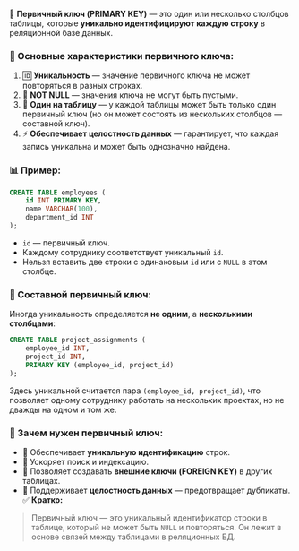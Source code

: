 📌 **Первичный ключ (PRIMARY KEY)** — это один или несколько столбцов таблицы, которые **уникально идентифицируют каждую строку** в реляционной базе данных.
### 🧾 Основные характеристики первичного ключа:
1. 🆔 **Уникальность** — значение первичного ключа не может повторяться в разных строках.
2. 🚫 **NOT NULL** — значения ключа не могут быть пустыми.
3. 📏 **Один на таблицу** — у каждой таблицы может быть только один первичный ключ (но он может состоять из нескольких столбцов — составной ключ).
4. ⚡ **Обеспечивает целостность данных** — гарантирует, что каждая запись уникальна и может быть однозначно найдена.
### 📊 Пример:
```sql
CREATE TABLE employees (
    id INT PRIMARY KEY,
    name VARCHAR(100),
    department_id INT
);
```
- `id` — первичный ключ.
- Каждому сотруднику соответствует уникальный `id`.
- Нельзя вставить две строки с одинаковым `id` или с `NULL` в этом столбце.
### 🧱 Составной первичный ключ:
Иногда уникальность определяется **не одним**, а **несколькими столбцами**:
```sql
CREATE TABLE project_assignments (
    employee_id INT,
    project_id INT,
    PRIMARY KEY (employee_id, project_id)
);
```
Здесь уникальной считается пара `(employee_id, project_id)`, что позволяет одному сотруднику работать на нескольких проектах, но не дважды на одном и том же.
### 🧭 Зачем нужен первичный ключ:
- 📌 Обеспечивает **уникальную идентификацию** строк.
- 📌 Ускоряет поиск и индексацию.
- 📌 Позволяет создавать **внешние ключи (FOREIGN KEY)** в других таблицах.
- 📌 Поддерживает **целостность данных** — предотвращает дубликаты.
✅ **Кратко:**
> Первичный ключ — это уникальный идентификатор строки в таблице, который не может быть `NULL` и повторяться. Он лежит в основе связей между таблицами в реляционных БД.